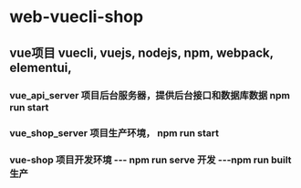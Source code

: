 # web-vuecli-shop
## vue项目 vuecli, vuejs, nodejs, npm, webpack, elementui, 
### vue_api_server 项目后台服务器，提供后台接口和数据库数据 npm run start
### vue_shop_server 项目生产环境， npm run start
### vue-shop 项目开发环境 --- npm run serve 开发 ---npm run built 生产
